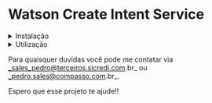 # Watson Create Intent Service

<details><summary>Instalação</summary>

Primeiro você irá clonar esse repositorio em sua maquina local, o que pode ser feito por esse comando:

`git clone https://gitlab.sicredi.net/sales_pedro/watson-create-intent-service`

Após clonar o repositorio em uma pasta de sua escolha em seu computador local você irá instalar as dependencias necessarias para o projeto ser executado coom este comando:

`npm install`

</details>
<details><summary>Utilização</summary>

Antes de realizarmos quaisquer chamadas para a nossa API primeiro precisamos iniciar o servidor, por padrão ele será iniciado na porta 8080, para fazer isso rode esse comando dentro da pasta do projeto:

`npm start`

O resultado do comando acima deve ser este:

`listening http://localhost:8080`

Agora em alguma ferramenta que possa realizar requisições `POST` (recomendo [postman](https://www.postman.com/downloads/)) você irá informar via `BODY` o **nome** e o **titulo** de sua intenção deste modo:

```json
{
  "intent": {
    "name": "nome_da_intencao",
    "examples": "exemplos,separados,por,virgula"
  }
}
```

O retorno será um arquivo `CSV` que você poderá baixar:

```txt
exemplos,nome_da_intencao
separados,nome_da_intencao
por,nome_da_intencao
virgula,nome_da_intencao
```

> Você também pode acessar a pasta _intents_ dentro do projeto e você verá todos os seus arquivos CSVs de intenções criados e prontos para serem levados para sua workspace do Watson.
</details>

Para quaisquer duvidas você pode me contatar via _sales_pedro@terceiros.sicredi.com.br_ ou _pedro.sales@compasso.com.br_.

Espero que esse projeto te ajude!!
